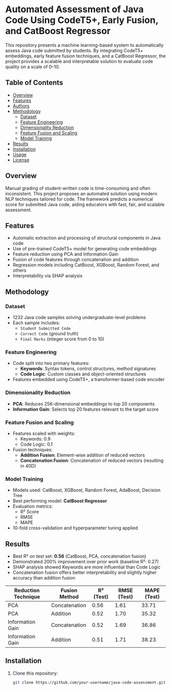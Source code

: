 # Automated Assessment of Java Code Using CodeT5+, Early Fusion, and CatBoost Regressor

This repository presents a machine learning-based system to automatically assess Java code submitted by students. By integrating CodeT5+ embeddings, early feature fusion techniques, and a CatBoost Regressor, the project provides a scalable and interpretable solution to evaluate code quality on a scale of 0–10.

## Table of Contents

- [Overview](#overview)
- [Features](#features)
- [Authors](#authors)
- [Methodology](#methodology)
  - [Dataset](#dataset)
  - [Feature Engineering](#feature-engineering)
  - [Dimensionality Reduction](#dimensionality-reduction)
  - [Feature Fusion and Scaling](#feature-fusion-and-scaling)
  - [Model Training](#model-training)
- [Results](#results)
- [Installation](#installation)
- [Usage](#usage)
- [License](#license)

## Overview

Manual grading of student-written code is time-consuming and often inconsistent. This project proposes an automated solution using modern NLP techniques tailored for code. The framework predicts a numerical score for submitted Java code, aiding educators with fast, fair, and scalable assessment.

## Features

- Automatic extraction and processing of structural components in Java code
- Use of pre-trained CodeT5+ model for generating code embeddings
- Feature reduction using PCA and Information Gain
- Fusion of code features through concatenation and addition
- Regression models including CatBoost, XGBoost, Random Forest, and others
- Interpretability via SHAP analysis

## Methodology

### Dataset

- 1232 Java code samples solving undergraduate-level problems
- Each sample includes:
  - `Student Submitted Code`
  - `Correct Code` (ground truth)
  - `Final Marks` (integer score from 0 to 10)

### Feature Engineering

- Code split into two primary features:
  - **Keywords**: Syntax tokens, control structures, method signatures
  - **Code Logic**: Custom classes and object-oriented structures
- Features embedded using CodeT5+, a transformer-based code encoder

### Dimensionality Reduction

- **PCA**: Reduces 256-dimensional embeddings to top 20 components
- **Information Gain**: Selects top 20 features relevant to the target score

### Feature Fusion and Scaling

- Features scaled with weights:
  - Keywords: 0.9
  - Code Logic: 0.1
- Fusion techniques:
  - **Addition Fusion**: Element-wise addition of reduced vectors
  - **Concatenation Fusion**: Concatenation of reduced vectors (resulting in 40D)

### Model Training

- Models used: CatBoost, XGBoost, Random Forest, AdaBoost, Decision Tree
- Best performing model: **CatBoost Regressor**
- Evaluation metrics:
  - R² Score
  - RMSE
  - MAPE
- 10-fold cross-validation and hyperparameter tuning applied

## Results

- Best R² on test set: **0.56** (CatBoost, PCA, concatenation fusion)
- Demonstrated 200% improvement over prior work (baseline R²: 0.27)
- SHAP analysis showed Keywords are more influential than Code Logic
- Concatenation fusion offers better interpretability and slightly higher accuracy than addition fusion

| Reduction Technique | Fusion Method    | R² (Test) | RMSE (Test) | MAPE (Test) |
|---------------------|------------------|-----------|-------------|-------------|
| PCA                 | Concatenation    | 0.56      | 1.61        | 33.71       |
| PCA                 | Addition         | 0.52      | 1.70        | 35.32       |
| Information Gain    | Concatenation    | 0.52      | 1.69        | 36.86       |
| Information Gain    | Addition         | 0.51      | 1.71        | 38.23       |

## Installation

1. Clone this repository:
   ```bash
   git clone https://github.com/your-username/java-code-assessment.git](https://github.com/pranav11024/Automated-Assessment-of-Java-Code-Using-CodeT5-Early-Fusion-and-CatBoost-Regressor.git
  
